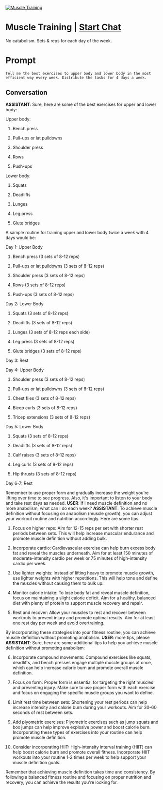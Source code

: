 
[![Muscle Training](https://flow-prompt-covers.s3.us-west-1.amazonaws.com/icon/minimalist/mini_13.png)](https://gptcall.net/chat.html?data=%7B%22contact%22%3A%7B%22id%22%3A%22bzdJjM_5W_fv7BI3L7Kr6%22%2C%22flow%22%3Atrue%7D%7D)
# Muscle Training | [Start Chat](https://gptcall.net/chat.html?data=%7B%22contact%22%3A%7B%22id%22%3A%22bzdJjM_5W_fv7BI3L7Kr6%22%2C%22flow%22%3Atrue%7D%7D)
No catabolism. Sets & reps for each day of the week.

# Prompt

```
Tell me the best exercises to upper body and lower body in the most efficient way every week. Distribute the tasks for 4 days a week.
```

## Conversation

**ASSISTANT**: Sure, here are some of the best exercises for upper and lower body:



Upper body:

1. Bench press

2. Pull-ups or lat pulldowns

3. Shoulder press

4. Rows

5. Push-ups



Lower body:

1. Squats

2. Deadlifts

3. Lunges

4. Leg press

5. Glute bridges



A sample routine for training upper and lower body twice a week with 4 days would be:



Day 1: Upper Body 

1. Bench press (3 sets of 8-12 reps)

2. Pull-ups or lat pulldowns (3 sets of 8-12 reps)

3. Shoulder press (3 sets of 8-12 reps)

4. Rows (3 sets of 8-12 reps)

5. Push-ups (3 sets of 8-12 reps)



Day 2: Lower Body 

1. Squats (3 sets of 8-12 reps)

2. Deadlifts (3 sets of 8-12 reps)

3. Lunges (3 sets of 8-12 reps each side)

4. Leg press (3 sets of 8-12 reps)

5. Glute bridges (3 sets of 8-12 reps)



Day 3: Rest



Day 4: Upper Body 

1. Shoulder press (3 sets of 8-12 reps)

2. Pull-ups or lat pulldowns (3 sets of 8-12 reps)

3. Chest flies (3 sets of 8-12 reps)

4. Bicep curls (3 sets of 8-12 reps)

5. Tricep extensions (3 sets of 8-12 reps)



Day 5: Lower Body 

1. Squats (3 sets of 8-12 reps)

2. Deadlifts (3 sets of 8-12 reps)

3. Calf raises (3 sets of 8-12 reps)

4. Leg curls (3 sets of 8-12 reps)

5. Hip thrusts (3 sets of 8-12 reps)



Day 6-7: Rest 



Remember to use proper form and gradually increase the weight you're lifting over time to see progress. Also, it's important to listen to your body and take rest days as needed.
**USER**: If I need muscle definition and no more anabolism, what can I do each week?
**ASSISTANT**: To achieve muscle definition without focusing on anabolism (muscle growth), you can adjust your workout routine and nutrition accordingly. Here are some tips:



1. Focus on higher reps: Aim for 12-15 reps per set with shorter rest periods between sets. This will help increase muscular endurance and promote muscle definition without adding bulk.



2. Incorporate cardio: Cardiovascular exercise can help burn excess body fat and reveal the muscles underneath. Aim for at least 150 minutes of moderate-intensity cardio per week or 75 minutes of high-intensity cardio per week.



3. Use lighter weights: Instead of lifting heavy to promote muscle growth, use lighter weights with higher repetitions. This will help tone and define the muscles without causing them to bulk up.



4. Monitor calorie intake: To lose body fat and reveal muscle definition, focus on maintaining a slight calorie deficit. Aim for a healthy, balanced diet with plenty of protein to support muscle recovery and repair.



5. Rest and recover: Allow your muscles to rest and recover between workouts to prevent injury and promote optimal results. Aim for at least one rest day per week and avoid overtraining.



By incorporating these strategies into your fitness routine, you can achieve muscle definition without promoting anabolism.
**USER**: more tips, please
**ASSISTANT**: Sure, here are some additional tips to help you achieve muscle definition without promoting anabolism:



6. Incorporate compound movements: Compound exercises like squats, deadlifts, and bench presses engage multiple muscle groups at once, which can help increase caloric burn and promote overall muscle definition.



7. Focus on form: Proper form is essential for targeting the right muscles and preventing injury. Make sure to use proper form with each exercise and focus on engaging the specific muscle groups you want to define.



8. Limit rest time between sets: Shortening your rest periods can help increase intensity and calorie burn during your workouts. Aim for 30-60 seconds of rest between sets.



9. Add plyometric exercises: Plyometric exercises such as jump squats and box jumps can help improve explosive power and boost calorie burn. Incorporating these types of exercises into your routine can help promote muscle definition.



10. Consider incorporating HIIT: High-intensity interval training (HIIT) can help boost calorie burn and promote overall fitness. Incorporate HIIT workouts into your routine 1-2 times per week to help support your muscle definition goals.



Remember that achieving muscle definition takes time and consistency. By following a balanced fitness routine and focusing on proper nutrition and recovery, you can achieve the results you're looking for.


